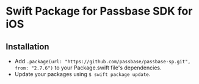 # Swift Package for Passbase SDK for iOS

## Installation

- Add `.package(url: "https://github.com/passbase/passbase-sp.git", from: "2.7.6")` to your Package.swift file's dependencies.
- Update your packages using `$ swift package update`.

